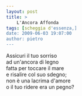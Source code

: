 ```yaml
---
layout: post
title: >
    L'Ancora Affonda
tags: [scheggia d'essenza,]
date: 2009-06-03 19:07:00
author: pietro
---
```

Assicuri il tuo sorriso<br/>ad un'ancora di legno<br/>fatta per toccare il mare<br/>e risalire col suo sdegno;<br/>non è una lacrima d'amore<br/>o il tuo ridere era un pegno?
